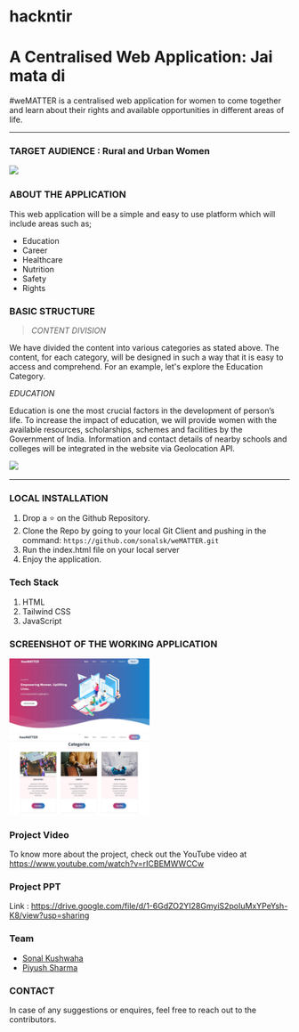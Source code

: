 # hackntir
# A Centralised Web Application: Jai mata di

#weMATTER is a centralised web application for women to come together and learn about their rights and available opportunities in different areas of life.
<hr>

### TARGET AUDIENCE : Rural and Urban Women
<img src="https://economictimes.indiatimes.com/thumb/msid-70002358,width-1200,height-900,resizemode-4,imgsize-433226/2.jpg?from=mdr" width = 50%>

### ABOUT THE APPLICATION

This web application will be a simple and easy to use platform which will include areas such as;
- Education
- Career
- Healthcare
- Nutrition
- Safety
- Rights

### BASIC STRUCTURE

> *CONTENT DIVISION*

We have divided the content into various categories as stated above. The content, for each category, will be designed in such a way that it is easy to access and comprehend.
For an example, let's explore the Education Category.

*EDUCATION*

Education is one the most crucial factors in the development of person’s life.
To increase the impact of education, we will provide women with the available
resources, scholarships, schemes and facilities by the Government of India.
Information and contact details of nearby schools and colleges will be integrated in
the website via Geolocation API.

<img src="https://spoindia.org/wp-content/uploads/2017/04/is-women-empowerment.jpg" width = 50%> 

<hr>

### LOCAL INSTALLATION

1. Drop a ⭐ on the Github Repository.
2. Clone the Repo by going to your local Git Client and pushing in the command:
`https://github.com/sonalsk/weMATTER.git`
3. Run the index.html file on your local server
4. Enjoy the application.

### Tech Stack
1. HTML
2. Tailwind CSS
3. JavaScript

### SCREENSHOT OF THE WORKING APPLICATION

<img src="https://github.com/sonalsk/weMATTER/blob/main/Asset/landingPage.JPG" width = 50%>
<img src="https://github.com/sonalsk/weMATTER/blob/main/Asset/categoryPage.JPG" width = 50%>

### Project Video

To know more about the project, check out the YouTube video at https://www.youtube.com/watch?v=rICBEMWWCCw

### Project PPT

Link : https://drive.google.com/file/d/1-6GdZO2YI28GmyiS2poIuMxYPeYsh-K8/view?usp=sharing

### Team
- [Sonal Kushwaha](https://github.com/sonalsk)
- [Piyush Sharma](https://github.com/spiyush0212)

### CONTACT

In case of any suggestions or enquires, feel free to reach out to the contributors.
